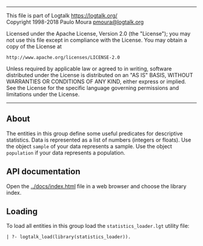 
________________________________________________________________________

This file is part of Logtalk <https://logtalk.org/>  
Copyright 1998-2018 Paulo Moura <pmoura@logtalk.org>

Licensed under the Apache License, Version 2.0 (the "License");
you may not use this file except in compliance with the License.
You may obtain a copy of the License at

    http://www.apache.org/licenses/LICENSE-2.0

Unless required by applicable law or agreed to in writing, software
distributed under the License is distributed on an "AS IS" BASIS,
WITHOUT WARRANTIES OR CONDITIONS OF ANY KIND, either express or implied.
See the License for the specific language governing permissions and
limitations under the License.
________________________________________________________________________


About
-----

The entities in this group define some useful predicates for descriptive
statistics. Data is represented as a list of numbers (integers or floats).
Use the object `sample` of your data represents a sample. Use the object 
`population` if your data represents a population.


API documentation
-----------------

Open the [../docs/index.html](../docs/index.html) file in a web browser
and choose the library index.


Loading
-------

To load all entities in this group load the `statistics_loader.lgt`
utility file:

	| ?- logtalk_load(library(statistics_loader)).
